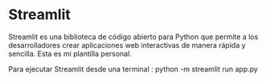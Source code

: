 # Streamlit

Streamlit es una biblioteca de código abierto para Python que permite a los desarrolladores crear aplicaciones web interactivas de manera rápida y sencilla. Esta es mi plantilla personal.

Para ejecutar Streamlit desde una terminal :  python -m streamlit run app.py
